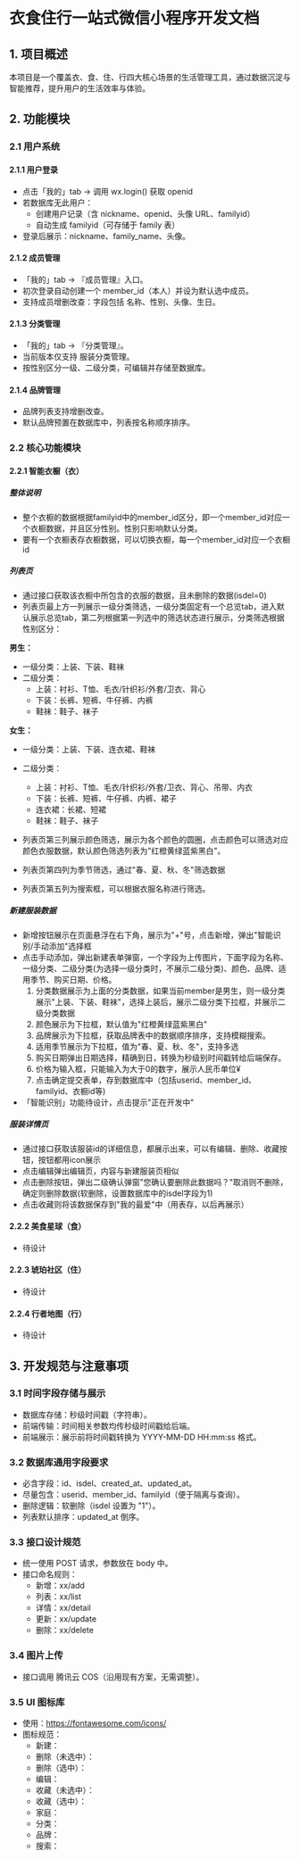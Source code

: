 # 衣食住行一站式微信小程序开发文档

## 1. 项目概述

本项目是一个覆盖衣、食、住、行四大核心场景的生活管理工具，通过数据沉淀与智能推荐，提升用户的生活效率与体验。

## 2. 功能模块

### 2.1 用户系统

#### 2.1.1 用户登录
- 点击「我的」tab → 调用 wx.login() 获取 openid
- 若数据库无此用户：
  - 创建用户记录（含 nickname、openid、头像 URL、familyid）
  - 自动生成 familyid（可存储于 family 表）
- 登录后展示：nickname、family_name、头像。

#### 2.1.2 成员管理
- 「我的」tab → 『成员管理』入口。
- 初次登录自动创建一个 member_id（本人）并设为默认选中成员。
- 支持成员增删改查：字段包括 名称、性别、头像、生日。

#### 2.1.3 分类管理
- 「我的」tab → 『分类管理』。
- 当前版本仅支持 服装分类管理。
- 按性别区分一级、二级分类，可编辑并存储至数据库。

#### 2.1.4 品牌管理
- 品牌列表支持增删改查。
- 默认品牌预置在数据库中，列表按名称顺序排序。

### 2.2 核心功能模块

#### 2.2.1 智能衣橱（衣）

##### 整体说明
- 整个衣橱的数据根据familyid中的member_id区分，即一个member_id对应一个衣橱数据，并且区分性别。性别只影响默认分类。
- 要有一个衣橱表存衣橱数据，可以切换衣橱，每一个member_id对应一个衣橱id

##### 列表页
- 通过接口获取该衣橱中所包含的衣服的数据，且未删除的数据(isdel=0)
- 列表页最上方一列展示一级分类筛选，一级分类固定有一个总览tab，进入默认展示总览tab，第二列根据第一列选中的筛选状态进行展示，分类筛选根据性别区分：

**男生：**
- 一级分类：上装、下装、鞋袜
- 二级分类：
  - 上装：衬衫、T恤、毛衣/针织衫/外套/卫衣、背心
  - 下装：长裤、短裤、牛仔裤、内裤
  - 鞋袜：鞋子、袜子

**女生：**
- 一级分类：上装、下装、连衣裙、鞋袜
- 二级分类：
  - 上装：衬衫、T恤、毛衣/针织衫/外套/卫衣、背心、吊带、内衣
  - 下装：长裤、短裤、牛仔裤、内裤、裙子
  - 连衣裙：长裙、短裙
  - 鞋袜：鞋子、袜子

- 列表页第三列展示颜色筛选，展示为各个颜色的圆圈，点击颜色可以筛选对应颜色衣服数据，默认颜色筛选列表为"红橙黄绿蓝紫黑白"。
- 列表页第四列为季节筛选，通过"春、夏、秋、冬"筛选数据
- 列表页第五列为搜索框，可以根据衣服名称进行筛选。

##### 新建服装数据
- 新增按钮展示在页面悬浮在右下角，展示为"+"号，点击新增，弹出"智能识别/手动添加"选择框
- 点击手动添加，弹出新建表单弹窗，一个字段为上传图片，下面字段为名称、一级分类、二级分类(为选择一级分类时，不展示二级分类)、颜色、品牌、适用季节、购买日期、价格。
  1. 分类数据展示为上面的分类数据，如果当前member是男生，则一级分类展示"上装、下装、鞋袜"，选择上装后，展示二级分类下拉框，并展示二级分类数据
  2. 颜色展示为下拉框，默认值为"红橙黄绿蓝紫黑白"
  3. 品牌展示为下拉框，获取品牌表中的数据顺序排序，支持模糊搜索。
  4. 适用季节展示为下拉框，值为"春、夏、秋、冬"，支持多选
  5. 购买日期弹出日期选择，精确到日，转换为秒级别时间戳转给后端保存。
  6. 价格为输入框，只能输入为大于0的数字，展示人民币单位¥
  7. 点击确定提交表单，存到数据库中（包括userid、member_id、familyid、衣橱id等)
- 「智能识别」功能待设计，点击提示"正在开发中"

##### 服装详情页
- 通过接口获取该服装id的详细信息，都展示出来，可以有编辑、删除、收藏按钮，按钮都用icon展示
- 点击编辑弹出编辑页，内容与新建服装页相似
- 点击删除按钮，弹出二级确认弹窗"您确认要删除此数据吗？"取消则不删除，确定则删除数据(软删除，设置数据库中的isdel字段为1)
- 点击收藏则将该数据保存到"我的最爱"中（用表存，以后再展示）

#### 2.2.2 美食星球（食）
- 待设计

#### 2.2.3 琥珀社区（住）
- 待设计

#### 2.2.4 行者地图（行）
- 待设计

## 3. 开发规范与注意事项

### 3.1 时间字段存储与展示
- 数据库存储：秒级时间戳（字符串）。
- 前端传输：时间相关参数均传秒级时间戳给后端。
- 前端展示：展示前将时间戳转换为 YYYY-MM-DD HH:mm:ss 格式。

### 3.2 数据库通用字段要求
- 必含字段：id、isdel、created_at、updated_at。
- 尽量包含：userid、member_id、familyid（便于隔离与查询）。
- 删除逻辑：软删除（isdel 设置为 "1"）。
- 列表默认排序：updated_at 倒序。

### 3.3 接口设计规范
- 统一使用 POST 请求，参数放在 body 中。
- 接口命名规则：
  - 新增：xx/add
  - 列表：xx/list
  - 详情：xx/detail
  - 更新：xx/update
  - 删除：xx/delete

### 3.4 图片上传
- 接口调用 腾讯云 COS（沿用现有方案，无需调整）。

### 3.5 UI 图标库
- 使用：https://fontawesome.com/icons/
- 图标规范：
  - 新建：<i class="fa-solid fa-plus"></i>
  - 删除（未选中）：<i class="fa-regular fa-trash-can"></i>
  - 删除（选中）：<i class="fa-solid fa-trash-can"></i>
  - 编辑：<i class="fa-solid fa-pen-to-square"></i>
  - 收藏（未选中）：<i class="fa-regular fa-heart"></i>
  - 收藏（选中）：<i class="fa-solid fa-heart"></i>
  - 家庭：<i class="fa-solid fa-house-chimney-window"></i>
  - 分类：<i class="fa-solid fa-bars"></i>
  - 品牌：<i class="fa-solid fa-copyright"></i>
  - 搜索：<i class="fa-solid fa-magnifying-glass"></i>